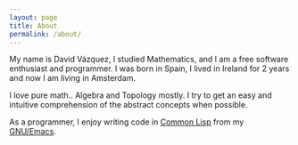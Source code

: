 ```yaml
---
layout: page
title: About
permalink: /about/
---
```


My name is David Vázquez, I studied Mathematics, and I am a free
software enthusiast and programmer. I was born in Spain, I lived in
Ireland for 2 years and now I am living in Amsterdam.

I love pure math.. Algebra and Topology mostly. I try to get an easy
and intuitive comprehension of the abstract concepts when possible.

As a programmer, I enjoy writing code in
[Common Lisp](http://en.wikipedia.org/wiki/Common_Lisp) from my
[GNU/Emacs](http://www.gnu.org/software/emacs/).
